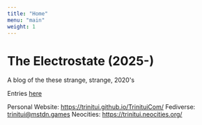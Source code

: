 ```yaml
---
title: "Home"
menu: "main"
weight: 1
---
```


# The Electrostate (2025-)

A blog of the these strange, strange, 2020's

Entries [here](https://trinitui.github.io/electrostate_files/blog/)

Personal Website: https://trinitui.github.io/TrinituiCom/
Fediverse: trinitui@mstdn.games
Neocities: https://trinitui.neocities.org/